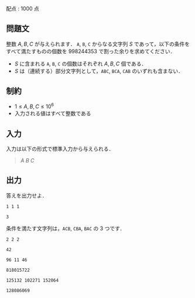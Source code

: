 配点 : $1000$ 点

## 問題文

整数 $A,B,C$ が与えられます．
`A`, `B`, `C` からなる文字列 $S$ であって，以下の条件をすべて満たすものの個数を $998244353$ で割った余りを求めてください．

- $S$ に含まれる `A`, `B`, `C` の個数はそれぞれ $A,B,C$ 個である．
- $S$ は（連続する）部分文字列として，`ABC`, `BCA`, `CAB` のいずれも含まない．

## 制約

- $1 \leq A,B,C \leq 10^6$
- 入力される値はすべて整数である

## 入力

入力は以下の形式で標準入力から与えられる．

> $A$ $B$ $C$

## 出力

答えを出力せよ．

```input1
1 1 1
```

```output1
3
```

条件を満たす文字列は，`ACB`, `CBA`, `BAC` の $3$ つです．

```input2
2 2 2
```

```output2
42
```

```input3
96 11 46
```

```output3
818015722
```

```input4
125132 102271 152064
```

```output4
128086069
```